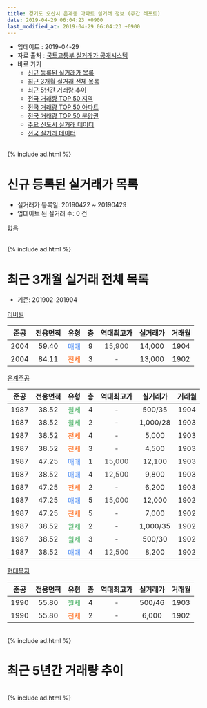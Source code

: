 ```yaml
---
title: 경기도 오산시 은계동 아파트 실거래 정보 (주간 레포트)
date: 2019-04-29 06:04:23 +0900
last_modified_at: 2019-04-29 06:04:23 +0900
---
```


* 업데이트 : 2019-04-29
* 자료 출처 : [국토교통부 실거래가 공개시스템](http://rt.molit.go.kr)
* 바로 가기
    * [신규 등록된 실거래가 목록](#신규-등록된-실거래가-목록)
    * [최근 3개월 실거래 전체 목록](#최근-3개월-실거래-전체-목록)
    * [최근 5년간 거래량 추이](#최근-5년간-거래량-추이)
    * [전국 거래량 TOP 50 지역](https://inasie.github.io/apt-trade-info/최근-3개월-전국에서-가장-거래가-많이-발생한-지역)
    * [전국 거래량 TOP 50 아파트](https://inasie.github.io/apt-trade-info/최근-3개월-전국에서-가장-거래가-많이-발생한-아파트)
    * [전국 거래량 TOP 50 분양권](https://inasie.github.io/apt-trade-info/최근-3개월-전국에서-가장-거래가-많이-발생한-분양권)
    * [주요 신도시 실거래 데이터](https://inasie.github.io/apt-trade-info/주요-신도시)
    * [전국 실거래 데이터](https://inasie.github.io/apt-trade-info/전국)
<br>
{% include ad.html %}
<br>

# 신규 등록된 실거래가 목록
* 실거래가 등록일: 20190422 ~ 20190429
* 업데이트 된 실거래 수: 0 건

없음

<br>
{% include ad.html %}
<br>

# 최근 3개월 실거래 전체 목록
* 기준: 201902-201904


[리버빌](https://search.naver.com/search.naver?query=%EA%B2%BD%EA%B8%B0%EB%8F%84+%EC%98%A4%EC%82%B0%EC%8B%9C+%EC%9D%80%EA%B3%84%EB%8F%99+%EB%A6%AC%EB%B2%84%EB%B9%8C)

|준공|전용면적|유형|층|역대최고가|실거래가|거래월|
|:---:|:---:|:---:|:---:|:---:|:---:|:---:|
|2004|59.40|<span style="color:#4285f3">매매</span>|9|<span style="color:#444444">15,900</span>|14,000|1904|
|2004|84.11|<span style="color:#ff5a00">전세</span>|3|<span style="color:#444444">-</span>|13,000|1902|

[은계주공](https://search.naver.com/search.naver?query=%EA%B2%BD%EA%B8%B0%EB%8F%84+%EC%98%A4%EC%82%B0%EC%8B%9C+%EC%9D%80%EA%B3%84%EB%8F%99+%EC%9D%80%EA%B3%84%EC%A3%BC%EA%B3%B5)

|준공|전용면적|유형|층|역대최고가|실거래가|거래월|
|:---:|:---:|:---:|:---:|:---:|:---:|:---:|
|1987|38.52|<span style="color:#34a853">월세</span>|4|<span style="color:#444444">-</span>|500/35|1904|
|1987|38.52|<span style="color:#34a853">월세</span>|2|<span style="color:#444444">-</span>|1,000/28|1903|
|1987|38.52|<span style="color:#ff5a00">전세</span>|4|<span style="color:#444444">-</span>|5,000|1903|
|1987|38.52|<span style="color:#ff5a00">전세</span>|3|<span style="color:#444444">-</span>|4,500|1903|
|1987|47.25|<span style="color:#4285f3">매매</span>|1|<span style="color:#444444">15,000</span>|12,100|1903|
|1987|38.52|<span style="color:#4285f3">매매</span>|4|<span style="color:#444444">12,500</span>|9,800|1903|
|1987|47.25|<span style="color:#ff5a00">전세</span>|2|<span style="color:#444444">-</span>|6,200|1903|
|1987|47.25|<span style="color:#4285f3">매매</span>|5|<span style="color:#444444">15,000</span>|12,000|1902|
|1987|47.25|<span style="color:#ff5a00">전세</span>|5|<span style="color:#444444">-</span>|7,000|1902|
|1987|38.52|<span style="color:#34a853">월세</span>|2|<span style="color:#444444">-</span>|1,000/35|1902|
|1987|38.52|<span style="color:#34a853">월세</span>|3|<span style="color:#444444">-</span>|500/30|1902|
|1987|38.52|<span style="color:#4285f3">매매</span>|4|<span style="color:#444444">12,500</span>|8,200|1902|

[현대복지](https://search.naver.com/search.naver?query=%EA%B2%BD%EA%B8%B0%EB%8F%84+%EC%98%A4%EC%82%B0%EC%8B%9C+%EC%9D%80%EA%B3%84%EB%8F%99+%ED%98%84%EB%8C%80%EB%B3%B5%EC%A7%80)

|준공|전용면적|유형|층|역대최고가|실거래가|거래월|
|:---:|:---:|:---:|:---:|:---:|:---:|:---:|
|1990|55.80|<span style="color:#34a853">월세</span>|4|<span style="color:#444444">-</span>|500/46|1903|
|1990|55.80|<span style="color:#ff5a00">전세</span>|2|<span style="color:#444444">-</span>|6,000|1902|


<br>
{% include ad.html %}
<br>

# 최근 5년간 거래량 추이


<div style="width:100%;">
    <canvas id="deal_progress" height="200"></canvas>
</div>

<script>
new Chart(document.getElementById("deal_progress"), {
    type: 'line',
    data: {
        labels: ['201404','201405','201406','201407','201408','201409','201410','201411','201412','201501','201502','201503','201504','201505','201506','201507','201508','201509','201510','201511','201512','201601','201602','201603','201604','201605','201606','201607','201608','201609','201610','201611','201612','201701','201702','201703','201704','201705','201706','201707','201708','201709','201710','201711','201712','201801','201802','201803','201804','201805','201806','201807','201808','201809','201810','201811','201812','201901','201902','201903','201904'],
        datasets: [{
            label: '매매',
            pointRadius: 1,
            data: [7, 10, 10, 9, 4, 8, 9, 5, 3, 7, 9, 11, 9, 7, 2, 6, 7, 7, 7, 11, 3, 4, 5, 4, 10, 10, 11, 4, 2, 6, 11, 5, 2, 4, 4, 4, 8, 8, 9, 12, 3, 6, 6, 3, 4, 3, 3, 5, 2, 3, 3, 2, 1, 1, 4, 3, 1, 0, 2, 2, 1],
            borderColor: "rgba(255, 201, 14, 1)",
            backgroundColor: "rgba(255, 201, 14, 0.5)",
            fill: false,
            lineTension: 0
        },{
            label: '전월세',
            pointRadius: 1,
            data: [11, 3, 7, 8, 2, 5, 6, 8, 4, 4, 6, 4, 7, 3, 6, 2, 4, 3, 5, 7, 2, 6, 6, 3, 6, 3, 7, 2, 8, 3, 4, 3, 2, 5, 6, 5, 2, 2, 4, 0, 4, 2, 0, 4, 1, 3, 3, 4, 3, 5, 5, 0, 6, 3, 3, 1, 2, 3, 5, 5, 1],
            borderColor: "rgba(0, 141, 185, 1)",
            backgroundColor: "rgba(0, 141, 185, 0.5)",
            fill: false,
            lineTension: 0
        }
        ]
    },
    options: {
        responsive: true,
        title: {
            display: false
        },
        tooltips: {
            mode: 'index',
            intersect: false
        },
        hover: {
            mode: 'nearest',
            intersect: true
        },
        scales: {
            xAxes: [{
                display: true,
                scaleLabel: {
                    display: true,
                    labelString: '년/월'
                }
            }],
            yAxes: [{
                display: true,
                ticks: {
                    suggestedMin: 0,
                },
                scaleLabel: {
                    display: true,
                    labelString: '실거래 수'
                }
            }]
        }
    }
});

</script>


<br>
{% include ad.html %}
<br>

